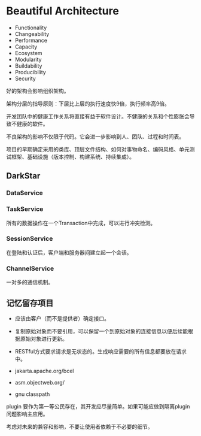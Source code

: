 # Beautiful Architecture
 
- Functionality
- Changeability
- Performance
- Capacity
- Ecosystem
- Modularity
- Buildability
- Producibility
- Security
 
好的架构会影响组织架构。
 
架构分层的指导原则：下层比上层的执行速度快9倍，执行频率高9倍。
 
开发团队中的健康工作关系将直接有益于软件设计。不健康的关系和个性膨胀会导致不健康的软件。
 
不良架构的影响不仅限于代码。它会进一步影响到人、团队、过程和时间表。
 
项目的早期确定采用的类库、顶层文件结构、如何对事物命名、编码风格、单元测试框架、基础设施（版本控制、构建系统、持续集成）。
 
 
## DarkStar
 
### DataService
 
### TaskService
 
所有的数据操作在一个Transaction中完成，可以进行冲突检测。
 
### SessionService
 
在登陆和认证后，客户端和服务器间建立起一个会话。
 
### ChannelService
 
一对多的通信机制。

## 记忆留存项目

- 应该由客户（而不是提供者）确定接口。
- 复制原始对象而不要引用，可以保留一个到原始对象的连接信息以便后续能根据原始对象进行更新。
- RESTful方式要求请求是无状态的。生成响应需要的所有信息都要放在请求中。

- jakarta.apache.org/bcel
- asm.objectweb.org/
- gnu classpath

plugin 要作为第一等公民存在，其开发应尽量简单。如果可能应做到隔离plugin问题影响主应用。

考虑对未来的兼容和影响，不要让使用者依赖于不必要的细节。

